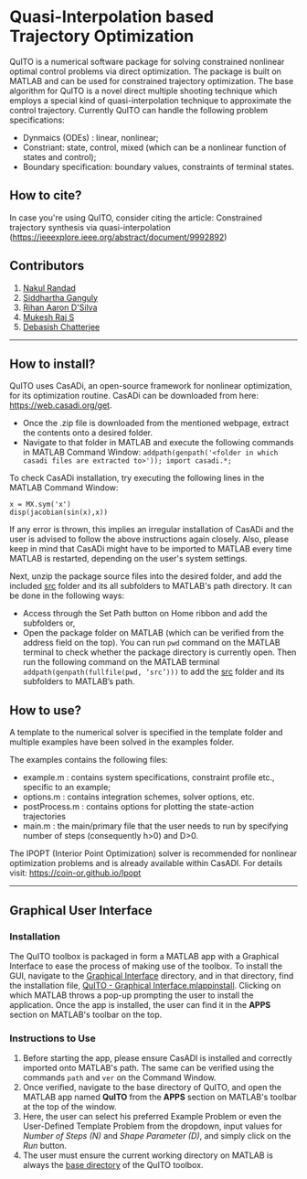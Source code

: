 # Quasi-Interpolation based Trajectory Optimization 
 
QuITO is a numerical software package for solving constrained nonlinear optimal control problems via direct optimization. The package is built on MATLAB and can be used for constrained trajectory optimization. The base algorithm for QuITO is a novel direct multiple shooting technique which employs a special kind of quasi-interpolation technique to approximate the control trajectory. Currently QuITO can handle the following problem specifications: 

* Dynmaics (ODEs) : linear, nonlinear;
* Constriant: state, control, mixed (which can be a nonlinear function of states and control);
* Boundary specification: boundary values, constraints of terminal states.

## How to cite?
In case you're using QuITO, consider citing the article: 
Constrained trajectory synthesis via quasi-interpolation (https://ieeexplore.ieee.org/abstract/document/9992892)

## Contributors

1) [Nakul Randad](https://nakulrandad.github.io/)
2) [Siddhartha Ganguly](https://sites.google.com/view/siddhartha-ganguly)
3) [Rihan Aaron D'Silva](https://www.linkedin.com/in/rihan-aaron-d-silva/)
4) [Mukesh Raj S](https://www.linkedin.com/in/mukesh-raj-s-658117221/)
5) [Debasish Chatterjee](https://www.sc.iitb.ac.in/~chatterjee/master/homepage/index.html)
---

## How to install?

QuITO uses CasADi, an open-source framework for nonlinear optimization, for its optimization routine. CasADi can be downloaded from here: https://web.casadi.org/get. 
- Once the .zip file is downloaded from the mentioned webpage, extract the contents onto a desired folder.  
- Navigate to that folder in MATLAB and execute the following commands in MATLAB Command Window: `addpath(genpath('<folder in which casadi files are extracted to>')); import casadi.*;` 

To check CasADi installation, try executing the following lines in the MATLAB Command Window:
```
x = MX.sym('x')
disp(jacobian(sin(x),x))
```
If any error is thrown, this implies an irregular installation of CasADi and the user is advised to follow the above instructions again closely. Also, please keep in mind that CasADi might have to be imported to MATLAB every time MATLAB is restarted, depending on the user's system settings.


Next, unzip the package source files into the desired folder, and add the included [src](./src/) folder and its all subfolders to MATLAB's path directory. It can be done in the following ways:
- Access through the Set Path button on Home ribbon and add the subfolders or,
- Open the package folder on MATLAB (which can be verified from the address field on the top). You can run `pwd` command on the MATLAB terminal to check whether the package directory is currently open. Then run the following command on the MATLAB terminal `addpath(genpath(fullfile(pwd, ‘src’)))` to add the [src](./src) folder and its subfolders to MATLAB’s path.

## How to use?

A template to the numerical solver is specified in the template folder and multiple examples have been solved in the examples folder. <br> 

The examples contains the following files: <br>

* example.m : contains system specifications, constraint profile etc., specific to an example;
* options.m : contains integration schemes, solver options, etc.
* postProcess.m : contains options for plotting the state-action trajectories
* main.m : the main/primary file that the user needs to run by specifying number of steps (consequently h>0) and D>0.

The IPOPT (Interior Point Optimization) solver is recommended for nonlinear optimization problems and is already available within CasADI. For details visit: https://coin-or.github.io/Ipopt

---

## Graphical User Interface

### Installation
The QuITO toolbox is packaged in form a MATLAB app with a Graphical Interface to ease the process of making use of the toolbox. To install the GUI, navigate to the [Graphical Interface](./Graphical%20Interface/) directory, and in that directory, find the installation file, [QuITO - Graphical Interface.mlappinstall](./Graphical%20Interface/QuITO%20-%20Graphical%20Interface.mlappinstall). Clicking on which MATLAB throws a pop-up prompting the user to install the application. Once the app is installed, the user can find it in the **APPS** section on MATLAB's toolbar on the top. 

### Instructions to Use
1) Before starting the app, please ensure CasADI is installed and correctly imported onto MATLAB's path. The same can be verified using the commands `path` and `ver` on the Command Window.
2) Once verified, navigate to the base directory of QuITO, and open the MATLAB app named **QuITO** from the **APPS** section on MATLAB's toolbar at the top of the window.
3) Here, the user can select his preferred Example Problem or even the User-Defined Template Problem from the dropdown, input values for _Number of Steps (N)_ and _Shape Parameter (D)_, and simply click on the _Run_ button.
4) The user must ensure the current working directory on MATLAB is always the [base directory](./) of the QuITO toolbox.
